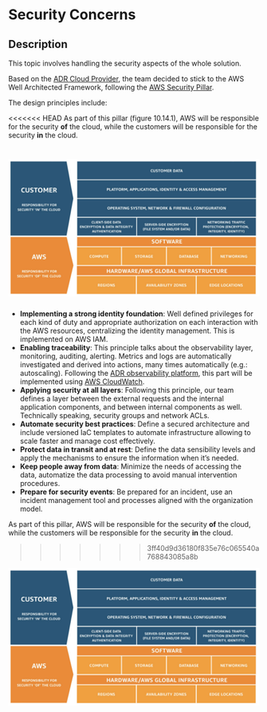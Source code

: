 # Security Concerns

## Description

This topic involves handling the security aspects of the whole solution.

Based on the [ADR Cloud Provider](/ADRs/adr-cloud.md), the team decided to stick to the AWS Well Architected Framework, following the [AWS Security Pillar](https://docs.aws.amazon.com/wellarchitected/latest/security-pillar/security.html).

The design principles include:

<<<<<<< HEAD
As part of this pillar (figure 10.14.1), AWS will be responsible for the security **of** the cloud, while the customers will be responsible for the security **in** the cloud. 

![Figure 10.14.1 - Security Pillar](/Assets/security-pillar.png "Figure 10.14.1 - Security Pillar")
=======
- **Implementing a strong identity foundation**: Well defined privileges for each kind of duty and appropriate authorization on each interaction with the AWS resources, centralizing the identity management. This is implemented on AWS IAM.
- **Enabling traceability**: This principle talks about the observability layer, monitoring, auditing, alerting. Metrics and logs are automatically investigated and derived into actions, many times automatically (e.g.: autoscaling). Following the [ADR observability platform](/ADRs/adr-observability-platform.md), this part will be implemented using [AWS CloudWatch](https://aws.amazon.com/cloudwatch/).  
- **Applying security at all layers**: Following this principle, our team defines a layer between the external requests and the internal application components, and between internal components as well. Technically speaking, security groups and network ACLs.
- **Automate security best practices**: Define a secured architecture and include versioned IaC templates to automate infrastructure allowing to scale faster and manage cost effectively.
- **Protect data in transit and at rest**: Define the data sensibility levels and apply the mechanisms to ensure the information when it’s needed.  
- **Keep people away from data**: Minimize the needs of accessing the data, automatize the data processing to avoid manual intervention procedures.
- **Prepare for security events**: Be prepared for an incident, use an incident management tool and processes aligned with the organization model.

As part of this pillar, AWS will be responsible for the security **of** the cloud, while the customers will be responsible for the security **in** the cloud.
>>>>>>> 3ff40d9d36180f835e76c065540a768843085a8b

![Security Pillar](/Assets/security-pillar.png)
